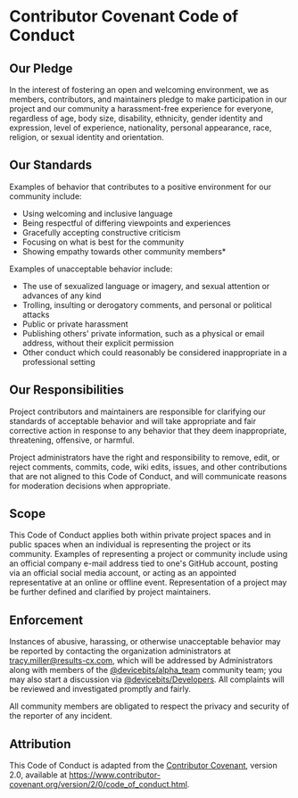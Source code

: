 # Contributor Covenant Code of Conduct
## Our Pledge
In the interest of fostering an open and welcoming environment, we as members, contributors, and maintainers pledge to make participation in our project and our community a harassment-free experience for everyone, regardless of age, body size, disability, ethnicity, gender identity and expression, level of experience, nationality, personal appearance, race, religion, or sexual identity and orientation.

## Our Standards
Examples of behavior that contributes to a positive environment for our community include:

* Using welcoming and inclusive language
* Being respectful of differing viewpoints and experiences
* Gracefully accepting constructive criticism
* Focusing on what is best for the community
* Showing empathy towards other community members*

Examples of unacceptable behavior include:

* The use of sexualized language or imagery, and sexual attention or advances of any kind
* Trolling, insulting or derogatory comments, and personal or political attacks
* Public or private harassment
* Publishing others' private information, such as a physical or email address, without their explicit permission
* Other conduct which could reasonably be considered inappropriate in a professional setting

## Our Responsibilities
Project contributors and maintainers are responsible for clarifying our standards of acceptable behavior and will take appropriate and fair corrective action in response to any behavior that they deem inappropriate, threatening, offensive, or harmful.

Project administrators have the right and responsibility to remove, edit, or reject comments, commits, code, wiki edits, issues, and other contributions that are not aligned to this Code of Conduct, and will communicate reasons for moderation decisions when appropriate.

## Scope
This Code of Conduct applies both within private project spaces and in public spaces when an individual is representing the project or its community. Examples of representing a project or community include using an official company e-mail address tied to one's GitHub account, posting via an official social media account, or acting as an appointed representative at an online or offline event. Representation of a project may be further defined and clarified by project maintainers.

## Enforcement
Instances of abusive, harassing, or otherwise unacceptable behavior may be reported by contacting the organization administrators at [tracy.miller@results-cx.com](mailto:tracy.miler@results-cx.com), which will be addressed by Administrators along with members of the [@devicebits/alpha_team](https://github.com/orgs/devicebits/teams/alpha_team) community team; you may also start a discussion via [@devicebits/Developers](https://github.com/orgs/devicebits/teams/developers). All complaints will be reviewed and investigated promptly and fairly.

All community members are obligated to respect the privacy and security of the reporter of any incident.

## Attribution
This Code of Conduct is adapted from the [Contributor Covenant](https://www.contributor-covenant.org), version 2.0,
available at https://www.contributor-covenant.org/version/2/0/code_of_conduct.html.
